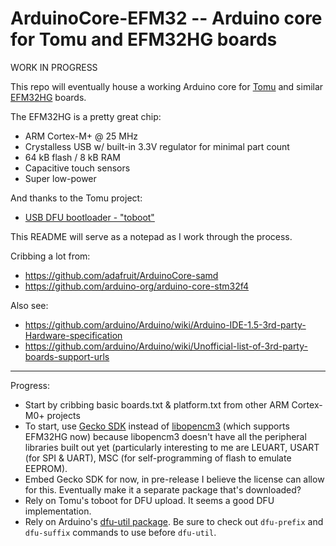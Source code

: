 
# ArduinoCore-EFM32 -- Arduino core for Tomu and EFM32HG boards

WORK IN PROGRESS

This repo will eventually house a working Arduino core for [Tomu](https://tomu.im/)
and similar [EFM32HG](https://www.silabs.com/products/mcu/32-bit/efm32-happy-gecko) boards.

The EFM32HG is a pretty great chip:
- ARM Cortex-M+ @ 25 MHz
- Crystalless USB w/ built-in 3.3V regulator for minimal part count
- 64 kB flash / 8 kB RAM
- Capacitive touch sensors
- Super low-power

And thanks to the Tomu project:
- [USB DFU bootloader - "toboot"](https://github.com/im-tomu/tomu-bootloader/)


This README will serve as a notepad as I work through the process.


Cribbing a lot from:
- https://github.com/adafruit/ArduinoCore-samd
- https://github.com/arduino-org/arduino-core-stm32f4


Also see:
- https://github.com/arduino/Arduino/wiki/Arduino-IDE-1.5-3rd-party-Hardware-specification
- https://github.com/arduino/Arduino/wiki/Unofficial-list-of-3rd-party-boards-support-urls


----
Progress:
- Start by cribbing basic boards.txt & platform.txt from other ARM Cortex-M0+ projects
- To start, use [Gecko SDK](https://github.com/SiliconLabs/Gecko_SDK) instead of [libopencm3](https://github.com/libopencm3) (which supports EFM32HG now) because libopencm3 doesn't have all the peripheral libraries built out yet (particularly interesting to me are LEUART, USART (for SPI & UART), MSC (for self-programming of flash to emulate EEPROM).
- Embed Gecko SDK for now, in pre-release I believe the license can allow for this. Eventually make it a separate package that's downloaded?
- Rely on Tomu's toboot for DFU upload. It seems a good DFU implementation.
- Rely on Arduino's [dfu-util package](https://github.com/arduino/dfu-utils-cross). Be sure to check out `dfu-prefix` and `dfu-suffix` commands to use before `dfu-util`.


